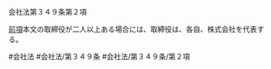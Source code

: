 会社法第３４９条第２項

[前項](会社法＿＿＿＿第３４９条第１項)本文の取締役が二人以上ある場合には、取締役は、各自、株式会社を代表する。

#会社法
#会社法/第３４９条
#会社法/第３４９条/第２項
